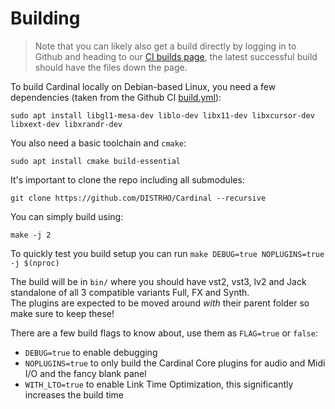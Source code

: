 # Building

> Note that you can likely also get a build directly by logging in to Github and heading to our [CI builds page](https://github.com/DISTRHO/Cardinal/actions/workflows/build.yml), the latest successful build should have the files down the page.

To build Cardinal locally on Debian-based Linux, you need a few dependencies (taken from the Github CI [build.yml](.github/workflows/build.yml)):

`sudo apt install libgl1-mesa-dev liblo-dev libx11-dev libxcursor-dev libxext-dev libxrandr-dev`

You also need a basic toolchain and `cmake`:

`sudo apt install cmake build-essential`

It's important to clone the repo including all submodules:

`git clone https://github.com/DISTRHO/Cardinal --recursive`

You can simply build using:

`make -j 2`

To quickly test you build setup you can run `make DEBUG=true NOPLUGINS=true -j $(nproc)`

The build will be in `bin/` where you should have vst2, vst3, lv2 and Jack standalone of all 3 compatible variants Full, FX and Synth.  
The plugins are expected to be moved around *with* their parent folder so make sure to keep these!

There are a few build flags to know about, use them as `FLAG=true` or `false`:

* `DEBUG=true` to enable debugging
* `NOPLUGINS=true` to only build the Cardinal Core plugins for audio and Midi I/O and the fancy blank panel
* `WITH_LTO=true` to enable Link Time Optimization, this significantly increases the build time
